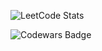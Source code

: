 ![LeetCode Stats](https://leetcard.jacoblin.cool/shagmax2019)

![Codewars Badge](https://www.codewars.com/users/Maksimuson/badges/large)
